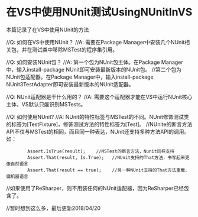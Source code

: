 # 在VS中使用NUnit测试UsingNUnitInVS
本篇记录了在VS中使用NUnit的方法

//Q: 如何在VS中使用NUnit？
//A: 需要在Package Manager中安装几个NUnit相关包，并在测试类中移除MSTest的程序集引用。

//Q: 如何安装NUnit包？
//A: 第一个包为NUnit包主体。在Package Manager中，输入install-package NUnit即可安装最新版本的NUnit包。
  //第二个包为NUnit包适配器。在Package Manager中，输入install-package NUnit3TestAdapter即可安装最新版本的NUnit适配器。
  
//Q: NUnit适配器是干什么用的？
//A: 需要这个适配器才能在VS中运行NUnit核心主体，VS默认只能识别MSTests。

//Q: 如何使用NUnit?
//A: NUnit的特性标签与MSTest的不同。NUnit修饰测试类的标签为[TestFixture]，修饰测试方法的特性标签为[Test]。
  //NUnite的断言方法API不仅与MSTest的相同，而且同一种表达，NUnit还支持多种方法API的调用。如：
  
            Assert.IsTrue(result);    //MSTest的断言方法，Nunit同样支持
            Assert.That(result, Is.True);   //NUnit支持的That方法，书写起来更像自然语言
            Assert.That(result == true);    //另一种NUnit支持的That方法重载，偏机器语言
  
  //如果使用了ReSharper，则不用装任何的NUnit适配器，因为ReSharper已经包含了。

//暂时想到这么多，最后更新2018/04/20

